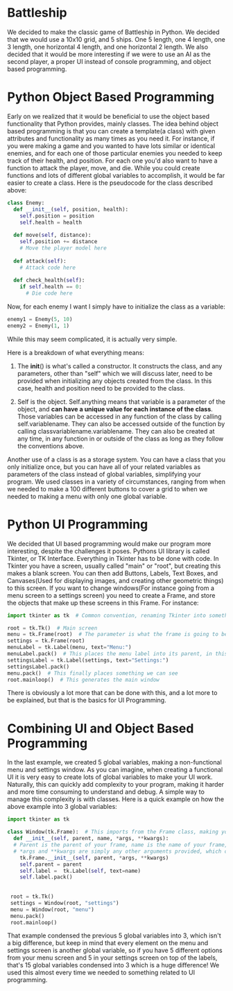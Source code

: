 # Battleship

We decided to make the classic game of Battleship in Python. We decided that we would use a 10x10 grid, and 5 ships. One 5 length, one 4 length, one 3 length, one horizontal 4 length, and one horizontal 2 length. We also decided that it would be more interesting if we were to use an AI as the second player, a proper UI instead of console programming, and object based programming.

# Python Object Based Programming

Early on we realized that it would be beneficial to use the object based functionality that Python provides, mainly classes. The idea behind object based programming is that you can create a template(a class) with given attributes and functionality as many times as you need it. For instance, if you were making a game and you wanted to have lots similar or identical enemies, and for each one of those particular enemies you needed to keep track of their health, and position. For each one you'd also want to have a function to attack the player, move, and die. While you could create functions and lots of different global variables to accomplish, it would be far easier to create a class. Here is the pseudocode for the class described above:

```python
class Enemy:
  def __init__(self, position, health):
    self.position = position
    self.health = health
    
  def move(self, distance):
    self.position += distance
    # Move the player model here
    
  def attack(self):
    # Attack code here
    
  def check_health(self):
    if self.health == 0:
      # Die code here
  ```
  
Now, for each enemy I want I simply have to initialize the class as a variable:
  
```python
enemy1 = Enemy(5, 10)
enemy2 = Enemy(1, 1)
```

While this may seem complicated, it is actually very simple.

Here is a breakdown of what everything means:

1. The __init__() is what's called a constructor. It constructs the class, and any parameters, other than "self" which we will discuss later, need to be provided when initializing any objects created from the class. In this case, health and position need to be provided to the class.
  
2. Self is the object. Self.anything means that variable is a parameter of the object, and **can have a unique value for each instance of the class**. Those variables can be accessed in any function of the class by calling self.variablename. They can also be accessed outside of the function by calling classvariablename.variablename. They can also be created at any time, in any function in or outside of the class as long as they follow the conventions above. 

Another use of a class is as a storage system. You can have a class that you only initialize once, but you can have all of your related variables as parameters of the class instead of global variables, simplifying your program. We used classes in a variety of circumstances, ranging from when we needed to make a 100 different buttons to cover a grid to when we needed to making a menu with only one global variable. 


# Python UI Programming

We decided that UI based programming would make our program more interesting, despite the challenges it poses. Pythons UI library is called Tkinter, or TK Interface. Everything in Tkinter has to be done with code. In Tkinter you have a screen, usually called "main" or "root", but creating this makes a blank screen. You can then add Buttons, Labels, Text Boxes, and Canvases(Used for displaying images, and creating other geometric things) to this screen. If you want to change windows(For instance going from a menu screen to a settings screen) you need to create a Frame, and store the objects that make up these screens in this Frame. For instance:

```python
import tkinter as tk  # Common convention, renaming Tkinter into something more concise

root = tk.Tk()  # Main screen
menu = tk.Frame(root)  # The parameter is what the frame is going to be displayed on
settings = tk.Frame(root)
menuLabel = tk.Label(menu, text="Menu:")
menuLabel.pack()  # This places the menu label into its parent, in this case the menu object
settingsLabel = tk.Label(settings, text="Settings:")
settingsLabel.pack()
menu.pack()  # This finally places something we can see
root.mainloop()  # This generates the main window
```

There is obviously a lot more that can be done with this, and a lot more to be explained, but that is the basics for UI Programming.

# Combining UI and Object Based Programming
In the last example, we created 5 global variables, making a non-functional menu and settings window. As you can imagine, when creating a functional UI it is very easy to create lots of global variables to make your UI work. Naturally, this can quickly add complexity to your program, making it harder and more time consuming to understand and debug. A simple way to manage this complexity is with classes. Here is a quick example on how the above example into 3 global variables:

```python
import tkinter as tk

class Window(tk.Frame):  # This imports from the Frame class, making your class an extention of the frame class
  def __init__(self, parent, name, *args, **kwargs):  
  # Parent is the parent of your frame, name is the name of your frame, 
  # *args and **kwargs are simply any other arguments provided, which can be used in the frame
    tk.Frame.__init__(self, parent, *args, **kwargs)
    self.parent = parent
    self.label =  tk.Label(self, text=name)
    self.label.pack()
    
    
 root = tk.Tk()
 settings = Window(root, "settings")
 menu = Window(root, "menu")
 menu.pack()
 root.mainloop()
 ```
 
That example condensed the previous 5 global variables into 3, which isn't a big difference, but keep in mind that every element on the menu and settings screen is another global variable, so if you have 5 different options from your menu screen and 5 in your settings screen on top of the labels, that's 15 global variables condensed into 3 which is a huge difference! We used this almost every time we needed to something related to UI programming.
    
 

